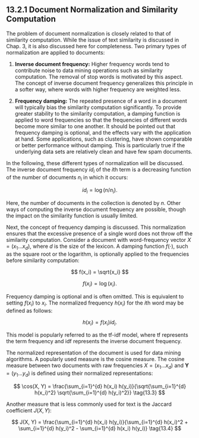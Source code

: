 
## 13.2.1 Document Normalization and Similarity Computation

The problem of document normalization is closely related to that of similarity computation. While the issue of text similarity is discussed in Chap. 3, it is also discussed here for completeness. Two primary types of normalization are applied to documents:

1. **Inverse document frequency:** Higher frequency words tend to contribute noise to data mining operations such as similarity computation. The removal of stop words is motivated by this aspect. The concept of inverse document frequency generalizes this principle in a softer way, where words with higher frequency are weighted less.

2. **Frequency damping:** The repeated presence of a word in a document will typically bias the similarity computation significantly. To provide greater stability to the similarity computation, a damping function is applied to word frequencies so that the frequencies of different words become more similar to one another. It should be pointed out that frequency damping is optional, and the effects vary with the application at hand. Some applications, such as clustering, have shown comparable or better performance without damping. This is particularly true if the underlying data sets are relatively clean and have few spam documents.

In the following, these different types of normalization will be discussed. The inverse document frequency $id_i$ of the $i$th term is a decreasing function of the number of documents $n_i$ in which it occurs:

$$
id_i = \log(n/n_i). \tag{13.1}
$$

Here, the number of documents in the collection is denoted by $n$. Other ways of computing the inverse document frequency are possible, though the impact on the similarity function is usually limited.

Next, the concept of frequency damping is discussed. This normalization ensures that the excessive presence of a single word does not throw off the similarity computation. Consider a document with word-frequency vector $X = (x_1 \ldots x_d)$, where $d$ is the size of the lexicon. A damping function $f(\cdot)$, such as the square root or the logarithm, is optionally applied to the frequencies before similarity computation:

$$
f(x_i) = \sqrt{x_i}
$$

$$
f(x_i) = \log(x_i).
$$

Frequency damping is optional and is often omitted. This is equivalent to setting $f(x_i)$ to $x_i$. The normalized frequency $h(x_i)$ for the $i$th word may be defined as follows:

$$
h(x_i) = f(x_i) id_i. \tag{13.2}
$$

This model is popularly referred to as the tf-idf model, where tf represents the term frequency and idf represents the inverse document frequency.

The normalized representation of the document is used for data mining algorithms. A popularly used measure is the cosine measure. The cosine measure between two documents with raw frequencies $X = (x_1 \ldots x_d)$ and $\mathbf{Y} = (y_1 \ldots y_d)$ is defined using their normalized representations:

$$
\cos(X, Y) = \frac{\sum_{i=1}^{d} h(x_i) h(y_i)}{\sqrt{\sum_{i=1}^{d} h(x_i)^2} \sqrt{\sum_{i=1}^{d} h(y_i)^2}} \tag{13.3}
$$

Another measure that is less commonly used for text is the Jaccard coefficient $J(X, Y)$:

$$
J(X, Y) = \frac{\sum_{i=1}^{d} h(x_i) h(y_i)}{\sum_{i=1}^{d} h(x_i)^2 + \sum_{i=1}^{d} h(y_i)^2 - \sum_{i=1}^{d} h(x_i) h(y_i)} \tag{13.4}
$$
